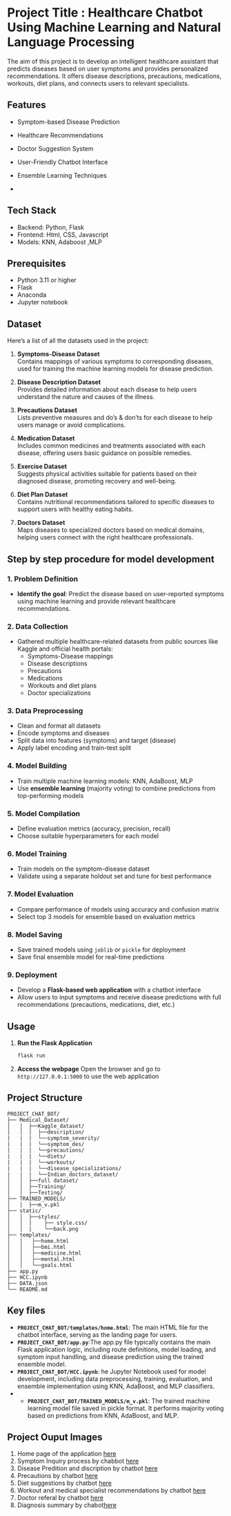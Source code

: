 # Project Title : Healthcare Chatbot Using Machine Learning and Natural Language Processing
The aim of this project is to develop an intelligent healthcare assistant that predicts diseases based on user symptoms and provides personalized recommendations. It offers disease descriptions, precautions, medications, workouts, diet plans, and connects users to relevant specialists.

## Features
- Symptom-based Disease Prediction

- Healthcare Recommendations

- Doctor Suggestion System

- User-Friendly Chatbot Interface

- Ensemble Learning Techniques
- 
## Tech Stack
- Backend: Python, Flask
- Frontend: Html, CSS, Javascript
- Models: KNN, Adaboost ,MLP

## Prerequisites
- Python 3.11 or higher
- Flask
- Anaconda
- Jupyter notebook
  
## Dataset
Here’s a list of all the datasets used in the project:

1. **Symptoms-Disease Dataset**  
   Contains mappings of various symptoms to corresponding diseases, used for training the machine learning models for disease prediction.

2. **Disease Description Dataset**  
   Provides detailed information about each disease to help users understand the nature and causes of the illness.

3. **Precautions Dataset**  
   Lists preventive measures and do’s & don’ts for each disease to help users manage or avoid complications.

4. **Medication Dataset**  
   Includes common medicines and treatments associated with each disease, offering users basic guidance on possible remedies.

5. **Exercise Dataset**  
   Suggests physical activities suitable for patients based on their diagnosed disease, promoting recovery and well-being.

6. **Diet Plan Dataset**  
   Contains nutritional recommendations tailored to specific diseases to support users with healthy eating habits.

7. **Doctors Dataset**  
   Maps diseases to specialized doctors based on medical domains, helping users connect with the right healthcare professionals.

  

## Step by step procedure for model development 

### 1. **Problem Definition**  
   - **Identify the goal**: Predict the disease based on user-reported symptoms using machine learning and provide relevant healthcare recommendations.



### 2. **Data Collection**  
   - Gathered multiple healthcare-related datasets from public sources like Kaggle and official health portals:  
     - Symptoms-Disease mappings  
     - Disease descriptions  
     - Precautions  
     - Medications  
     - Workouts and diet plans  
     - Doctor specializations  

### 3. **Data Preprocessing**  
   - Clean and format all datasets  
   - Encode symptoms and diseases  
   - Split data into features (symptoms) and target (disease)  
   - Apply label encoding and train-test split  


### 4. **Model Building**  
   - Train multiple machine learning models: KNN, AdaBoost, MLP  
   - Use **ensemble learning** (majority voting) to combine predictions from top-performing models  


### 5. **Model Compilation**  
   - Define evaluation metrics (accuracy, precision, recall)  
   - Choose suitable hyperparameters for each model  

### 6. **Model Training**  
   - Train models on the symptom-disease dataset  
   - Validate using a separate holdout set and tune for best performance  


### 7. **Model Evaluation**  
   - Compare performance of models using accuracy and confusion matrix  
   - Select top 3 models for ensemble based on evaluation metrics  


### 8. **Model Saving**  
   - Save trained models using `joblib` or `pickle` for deployment  
   - Save final ensemble model for real-time predictions  

### 9. **Deployment**  
   - Develop a **Flask-based web application** with a chatbot interface  
   - Allow users to input symptoms and receive disease predictions with full recommendations (precautions, medications, diet, etc.)  


## Usage
1. **Run the Flask Application**
   ```bash
   flask run
   ```
2. **Access the webpage**
   Open the browser and go to `http://127.0.0.1:5000` to use the web application
## Project Structure
```
PROJECT_CHAT_BOT/
├── Medical_Dataset/
│   │  ├──Kaggle_dataset/
│   │  │  ├──description/
|   |  |  └──symptom_severity/
|   |  |  └──symptom_des/
|   |  |  └──precautions/
|   |  |  └──diets/
|   |  |  └──workouts/
|   |  |  └──disease_specializations/
|   |  |  └──Indian_doctors_dataset/
│   │  ├──full dataset/
│   │  ├──Training/
│   │  ├──Testing/
├── TRAINED_MODELS/
│   │  ├──m_v.pkl  
├── static/
│   │  ├──styles/
│   │  |    ├── style.css/
│   │  |    └──back.png
├── templates/
│   │   ├──home.html
│   │   ├──bmi.html
│   │   ├──medicine.html
│   │   ├──mental.html
│   │   └──goals.html  
├── app.py
├── HCC.ipynb
├── DATA.json
└── README.md
```
## Key files
- **`PROJECT_CHAT_BOT/templates/home.html`**: The main HTML file for the chatbot interface, serving as the landing page for users.
- **`PROJECT_CHAT_BOT/app.py`**:The app.py file typically contains the main Flask application logic, including route definitions, model loading, and symptom input handling, and disease prediction using the trained ensemble model.
- **`PROJECT_CHAT_BOT/HCC.ipynb`**: he Jupyter Notebook used for model development, including data preprocessing, training, evaluation, and ensemble implementation using KNN, AdaBoost, and MLP classifiers.
- - **`PROJECT_CHAT_BOT/TRAINED_MODELS/m_v.pkl`**: The trained machine learning model file saved in pickle format. It performs majority voting based on predictions from KNN, AdaBoost, and MLP.

## Project Ouput Images
1. Home page of the application [here](https://drive.google.com/file/d/1roGZ7yuZqUHXYpHfXEhxt7sza6oMvmBf/view?usp=sharing)
2. Symptom Inquiry process by chabbot [here](https://drive.google.com/file/d/1ozWYQrHGEC0Onn3glQ8hwjKoXy5czuto/view?usp=sharing)
3. Disease Predition and discription by chatbot  [here](https://drive.google.com/file/d/14wcEORa4t_SqgthxcCr3GSs7FkTwMD8y/view?usp=sharing)
4. Precautions by chatbot [here](https://drive.google.com/file/d/1EJuKvm_fqnpqy1zVP6vT-frOOjXwkhnM/view?usp=sharing)
5. Diet suggestions by chatbot [here](https://drive.google.com/file/d/1vg-OqJf9okorQU-X60KqEXfIBbLqhzHV/view?usp=sharing)
6. Workout and medical specialist recommendations by chatbot [here](https://drive.google.com/file/d/1tCqQMbn6k0YRGiL4j-ZLakYPq_iGI27y/view?usp=sharing)
7. Doctor referal by chatbot [here](https://drive.google.com/file/d/1tCqQMbn6k0YRGiL4j-ZLakYPq_iGI27y/view?usp=sharing)
8. Diagnosis summary by chabot[here](https://drive.google.com/file/d/1NZQj-uLJc5zYljpnu34qIcWCy-f1nDlc/view?usp=sharing)
   

   
